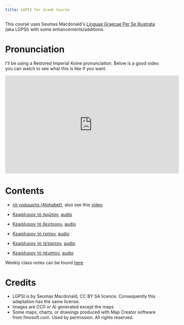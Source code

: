 ```yaml
---
title: LGPSI for Greek Course
---
```


This course uses Seumas Macdonald's [Linguae Graecae Per Se Illustrata](https://github.com/seumasjeltzz/LinguaeGraecaePerSeIllustrata) (aka LGPSI) with some enhancements/additions. 


# Pronunciation

I'll be using a Restored Imperial Koine pronunciation. Below is a good video you can watch to see what this is like if you want. 


<iframe width="560" height="315" src="https://www.youtube.com/embed/94B26pJM2fg?si=Pr2Ali4WYyp1-NCU" title="YouTube video player" frameborder="0" allow="accelerometer; autoplay; clipboard-write; encrypted-media; gyroscope; picture-in-picture; web-share" referrerpolicy="strict-origin-when-cross-origin" allowfullscreen></iframe>

# Contents

- [τὰ γράμματα (Alphabet)](https://docs.google.com/document/d/1Xuk3hO_Cmqgj2MyppuDSK-wGxPPGdWlDIp8hU7ACGHA/edit?tab=t.0), also see this [video](https://www.youtube.com/watch?v=94B26pJM2fg)

- [Κεφάλαιον τὸ πρῶτον](chapter_01.html), [audio](https://youtu.be/CH2t4L-dCWk?si=h7__RP-HEEXJ8HMT)
- [Κεφάλαιον τὸ δεύτερον](chapter_02.html), [audio](https://youtu.be/fyzNzosBtF0?si=UOB-sbtna0T8NEau)
- [Κεφάλαιον τὸ τρίτον](chapter_03.html), [audio](https://youtu.be/bWUX-_xp1GE?si=2JGwUK_1Dn20pr26)
- [Κεφάλαιον τὸ τέταρτον](chapter_04.html), [audio](https://youtu.be/5bShoqPuW8U?si=o8XhuMXnbvdsA58K)
- [Κεφάλαιον τὸ πέμπτον](chapter_05.html), [audio](https://youtu.be/-Lbcdmm3Kb0)

Weekly class notes can be found [here](class_notes.html)


# Credits


- LGPSI is by Seumas Macdonald, CC BY SA licence. Consequently this adaptation has the same license.
- Images are CC0 or AI generated except the maps
- Some maps, charts, or drawings produced with Map Creator software from fmosoft.com. Used by permission. All rights reserved.
